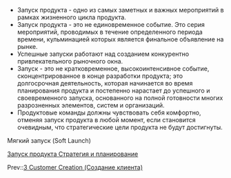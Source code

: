 * Запуск продукта - одно из самых заметных и важных мероприятий в рамках жизненного цикла продукта.
* Запуск продукта - это не единовременное событие. Это серия мероприятий, проводимых в течение определенного периода времени, кульминацией которых является финальное объявление на рынке.
* Успешные запуски работают над созданием конкурентно привлекательного рыночного окна.
* Запуск - это не кратковременное, высокоинтенсивное событие, сконцентрированное в конце разработки продукта; это долгосрочная деятельность, которая начинается во время планирования продукта и постепенно нарастает до успешного и своевременного запуска, основанного на полной готовности многих разрозненных элементов, систем и организаций.
* Продуктовые команды должны чувствовать себя комфортно, отменяя запуск продукта в любой момент, если становится очевидным, что стратегические цели продукта не будут достигнуты.

Мягкий запуск (Soft Launch) 

[Запуск продукта Стратегия и планирование](%D0%97%D0%B0%D0%BF%D1%83%D1%81%D0%BA%20%D0%BF%D1%80%D0%BE%D0%B4%D1%83%D0%BA%D1%82%D0%B0%20%D0%A1%D1%82%D1%80%D0%B0%D1%82%D0%B5%D0%B3%D0%B8%D1%8F%20%D0%B8%20%D0%BF%D0%BB%D0%B0%D0%BD%D0%B8%D1%80%D0%BE%D0%B2%D0%B0%D0%BD%D0%B8%D0%B5.md)

Prev::[3 Customer Creation (Создание клиента)](../%D0%93%D0%BB%D0%BE%D1%81%D1%81%D0%B0%D1%80%D0%B8%D0%B9/3%20Customer%20Creation%20%28%D0%A1%D0%BE%D0%B7%D0%B4%D0%B0%D0%BD%D0%B8%D0%B5%20%D0%BA%D0%BB%D0%B8%D0%B5%D0%BD%D1%82%D0%B0%29.md)
